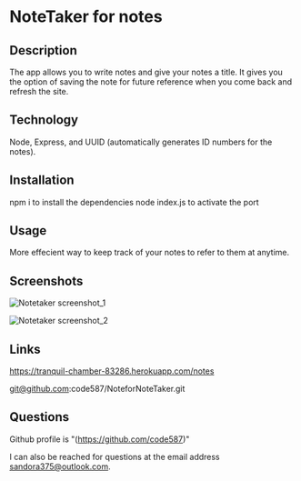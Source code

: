 # NoteTaker for notes

  ## Description
  The app allows you to write notes and give your notes a title.  It gives you the option of saving the note for future reference when you come back and refresh the site.

  ## Technology
  Node, Express, and UUID (automatically generates ID numbers for the notes).

  ## Installation
  npm i to install the dependencies
  node index.js to activate the port
  
  ## Usage
  More effecient way to keep track of your notes to refer to them at anytime.

  ## Screenshots
  
 ![Notetaker screenshot_1](https://user-images.githubusercontent.com/93016627/148620379-5f36f588-3088-41c2-80ca-db4bc84333e6.png)


![Notetaker screenshot_2](https://user-images.githubusercontent.com/93016627/148620392-de5c3752-3558-40fe-938c-dc57082c71f3.png)


  ## Links
  
 https://tranquil-chamber-83286.herokuapp.com/notes 

  git@github.com:code587/NoteforNoteTaker.git 

  ## Questions
  Github profile is "(https://github.com/code587)" 

  I can also be reached for questions at the email address  sandora375@outlook.com.
